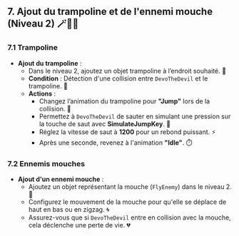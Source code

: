 ## 7. Ajout du trampoline et de l'ennemi mouche (Niveau 2) 🪄🦘🐝

### 7.1 Trampoline
- **Ajout du trampoline** :
  - Dans le niveau 2, ajoutez un objet trampoline à l’endroit souhaité. 🎢
  - **Condition** : Détection d'une collision entre `DevoTheDevil` et le trampoline. 🤸
  - **Actions** :
    - Changez l’animation du trampoline pour **"Jump"** lors de la collision. 🎊
    - Permettez à `DevoTheDevil` de sauter en simulant une pression sur la touche de saut avec **SimulateJumpKey**. 🚀
    - Réglez la vitesse de saut à **1200** pour un rebond puissant. ⚡
    - Après une seconde, revenez à l'animation **"Idle"**. ⏱️

### 7.2 Ennemis mouches
- **Ajout d'un ennemi mouche** :
  - Ajoutez un objet représentant la mouche (`FlyEnemy`) dans le niveau 2. 🐝
  - Configurez le mouvement de la mouche pour qu'elle se déplace de haut en bas ou en zigzag. 🌀
  - Assurez-vous que si `DevoTheDevil` entre en collision avec la mouche, cela déclenche une perte de vie. 💔
